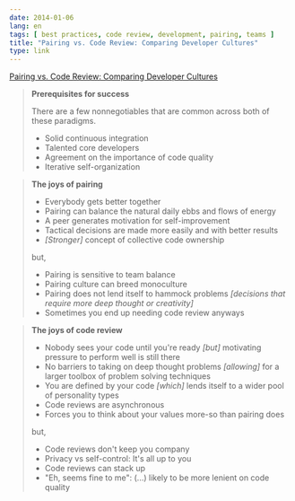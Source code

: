 ```yaml
---
date: 2014-01-06
lang: en
tags: [ best practices, code review, development, pairing, teams ]
title: "Pairing vs. Code Review: Comparing Developer Cultures"
type: link
---
```


[Pairing vs. Code Review: Comparing Developer
Cultures](http://phinze.github.io/2013/12/08/pairing-vs-code-review.html)

> **Prerequisites for success**
>
> There are a few nonnegotiables that are common across both of these
> paradigms.
>
> -    Solid continuous integration
> -   Talented core developers
> -   Agreement on the importance of code quality
> -   Iterative self-organization

> **The joys of pairing**
>
> -   Everybody gets better together
> -   Pairing can balance the natural daily ebbs and flows of energy
> -   A peer generates motivation for self-improvement
> -   Tactical decisions are made more easily and with better results
> -   *\[Stronger\]* concept of collective code ownership
>
> but,
>
> -   Pairing is sensitive to team balance
> -    Pairing culture can breed monoculture
> -    Pairing does not lend itself to hammock problems *\[decisions
>     that require more deep thought or creativity\]*
> -    Sometimes you end up needing code review anyways

> **The joys of code review**
>
> -   Nobody sees your code until you're ready *\[but\]* motivating
>     pressure to perform well is still there
> -   No barriers to taking on deep thought problems *\[allowing\]* for
>     a larger toolbox of problem solving techniques
> -   You are defined by your code *\[which\]* lends itself to a wider
>     pool of personality types
> -   Code reviews are asynchronous
> -   Forces you to think about your values more-so than pairing does
>
> but,
>
> -    Code reviews don't keep you company
> -    Privacy vs self-control: It's all up to you
> -    Code reviews can stack up
> -    "Eh, seems fine to me": (...) likely to be more lenient on code
>     quality

